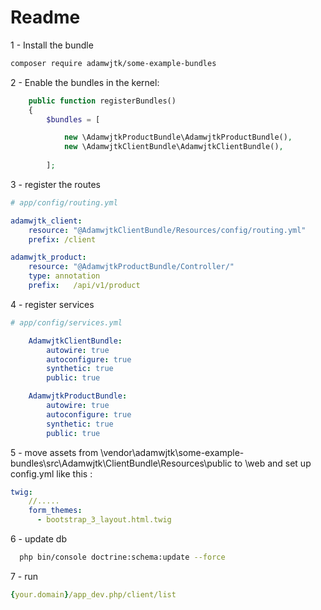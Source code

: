 Readme
=====
1 - Install the bundle
``` bash
composer require adamwjtk/some-example-bundles
```
2 - Enable the bundles in the kernel:

``` php
    public function registerBundles()
    {
        $bundles = [

            new \AdamwjtkProductBundle\AdamwjtkProductBundle(),
            new \AdamwjtkClientBundle\AdamwjtkClientBundle(),
            
        ];
```

3 - register the routes

```yaml
# app/config/routing.yml

adamwjtk_client:
    resource: "@AdamwjtkClientBundle/Resources/config/routing.yml"
    prefix: /client

adamwjtk_product:
    resource: "@AdamwjtkProductBundle/Controller/"
    type: annotation
    prefix:   /api/v1/product
```

4 - register services

``` yaml
# app/config/services.yml

    AdamwjtkClientBundle:
        autowire: true
        autoconfigure: true
        synthetic: true
        public: true

    AdamwjtkProductBundle:
        autowire: true
        autoconfigure: true
        synthetic: true
        public: true
```

5 - move assets from \vendor\adamwjtk\some-example-bundles\src\Adamwjtk\ClientBundle\Resources\public to \web and set up
config.yml like this :
``` yaml
twig:
    //.....
    form_themes:
      - bootstrap_3_layout.html.twig
```

6 - update db
``` bash
  php bin/console doctrine:schema:update --force
```



7 - run 
``` yml
{your.domain}/app_dev.php/client/list
```
